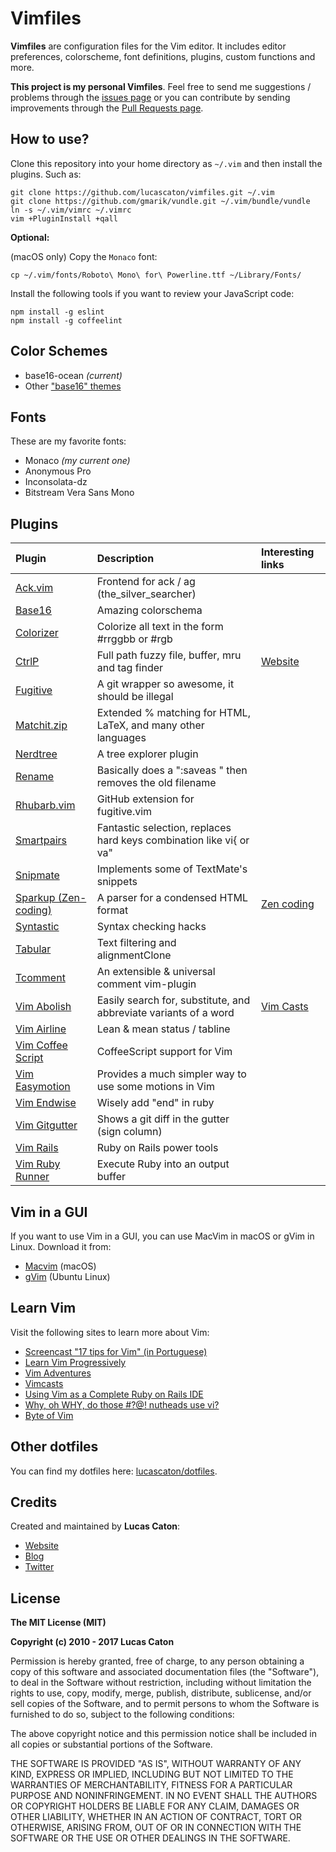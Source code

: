 # Vimfiles

**Vimfiles** are configuration files for the Vim editor. It includes editor preferences, colorscheme, font definitions, plugins, custom functions and more.

**This project is my personal Vimfiles**. Feel free to send me suggestions / problems through the [issues page](https://github.com/lucascaton/vimfiles/issues/new) or you can contribute by sending improvements through the [Pull Requests page](https://github.com/lucascaton/vimfiles/pulls).

## How to use?

Clone this repository into your home directory as `~/.vim` and then install the plugins. Such as:

    git clone https://github.com/lucascaton/vimfiles.git ~/.vim
    git clone https://github.com/gmarik/vundle.git ~/.vim/bundle/vundle
    ln -s ~/.vim/vimrc ~/.vimrc
    vim +PluginInstall +qall

**Optional:**

(macOS only) Copy the `Monaco` font:

    cp ~/.vim/fonts/Roboto\ Mono\ for\ Powerline.ttf ~/Library/Fonts/

Install the following tools if you want to review your JavaScript code:

    npm install -g eslint
    npm install -g coffeelint

## Color Schemes

* base16-ocean *(current)*
* Other ["base16" themes](http://chriskempson.github.io/base16/)

## Fonts

These are my favorite fonts:

* Monaco *(my current one)*
* Anonymous Pro
* Inconsolata-dz
* Bitstream Vera Sans Mono

## Plugins

| Plugin                                                           | Description                                                         | Interesting links                  |
| :--------------------------------------------------------------- | :------------------------------------------------------------------ | :--------------------------------- |
| [Ack.vim](https://github.com/mileszs/ack.vim)                    | Frontend for ack / ag (the_silver_searcher)                         |                                    |
| [Base16](https://github.com/chriskempson/base16-vim)             | Amazing colorschema                                                 |                                    |
| [Colorizer](https://github.com/lilydjwg/colorizer)               | Colorize all text in the form #rrggbb or #rgb                       |                                    |
| [CtrlP](https://github.com/kien/ctrlp.vim)                       | Full path fuzzy file, buffer, mru and tag finder                    | [Website](http://goo.gl/nUQ1lA)    |
| [Fugitive](https://github.com/tpope/vim-fugitive)                | A git wrapper so awesome, it should be illegal                      |                                    |
| [Matchit.zip](https://github.com/vim-scripts/matchit.zip)        | Extended % matching for HTML, LaTeX, and many other languages       |                                    |
| [Nerdtree](https://github.com/scrooloose/nerdtree)               | A tree explorer plugin                                              |                                    |
| [Rename](https://github.com/danro/rename.vim)                    | Basically does a ":saveas <newfile>" then removes the old filename  |                                    |
| [Rhubarb.vim](https://github.com/tpope/vim-rhubarb)              | GitHub extension for fugitive.vim                                   |                                    |
| [Smartpairs](https://github.com/gorkunov/smartpairs.vim)         | Fantastic selection, replaces hard keys combination like vi{ or va" |                                    |
| [Snipmate](https://github.com/msanders/snipmate.vim)             | Implements some of TextMate's snippets                              |                                    |
| [Sparkup (Zen-coding)](https://github.com/rstacruz/sparkup)      | A parser for a condensed HTML format                                | [Zen coding](http://goo.gl/E4BVWd) |
| [Syntastic](https://github.com/scrooloose/syntastic)             | Syntax checking hacks                                               |                                    |
| [Tabular](https://github.com/godlygeek/tabular)                  | Text filtering and alignmentClone                                   |                                    |
| [Tcomment](https://github.com/tomtom/tcomment_vim)               | An extensible & universal comment vim-plugin                        |                                    |
| [Vim Abolish](https://github.com/tpope/vim-abolish)              | Easily search for, substitute, and abbreviate variants of a word    | [Vim Casts](http://goo.gl/CsfUJ6)  |
| [Vim Airline](https://github.com/bling/vim-airline)              | Lean & mean status / tabline                                        |                                    |
| [Vim Coffee Script](https://github.com/kchmck/vim-coffee-script) | CoffeeScript support for Vim                                        |                                    |
| [Vim Easymotion](https://github.com/easymotion/vim-easymotion)   | Provides a much simpler way to use some motions in Vim              |                                    |
| [Vim Endwise](https://github.com/tpope/vim-endwise)              | Wisely add "end" in ruby                                            |                                    |
| [Vim Gitgutter](https://github.com/airblade/vim-gitgutter)       | Shows a git diff in the gutter (sign column)                        |                                    |
| [Vim Rails](https://github.com/tpope/vim-rails)                  | Ruby on Rails power tools                                           |                                    |
| [Vim Ruby Runner](https://github.com/henrik/vim-ruby-runner)     | Execute Ruby into an output buffer                                  |                                    |

## Vim in a GUI

If you want to use Vim in a GUI, you can use MacVim in macOS or gVim in Linux. Download it from:

* [Macvim](https://github.com/macvim-dev/macvim/releases) (macOS)
* [gVim](https://apps.ubuntu.com/cat/applications/vim-gnome/) (Ubuntu Linux)

## Learn Vim

Visit the following sites to learn more about Vim:

* [Screencast "17 tips for Vim" (in Portuguese)](http://blog.lucascaton.com.br/?p=1081)
* [Learn Vim Progressively](http://yannesposito.com/Scratch/en/blog/Learn-Vim-Progressively/)
* [Vim Adventures](http://vim-adventures.com/)
* [Vimcasts](http://vimcasts.org)
* [Using Vim as a Complete Ruby on Rails IDE](http://biodegradablegeek.com/2007/12/using-vim-as-a-complete-ruby-on-rails-ide/)
* [Why, oh WHY, do those #?@! nutheads use vi?](http://www.viemu.com/a-why-vi-vim.html)
* [Byte of Vim](http://www.swaroopch.com/notes/Vim)

## Other dotfiles

You can find my dotfiles here: [lucascaton/dotfiles](https://github.com/lucascaton/dotfiles).

## Credits

Created and maintained by **Lucas Caton**:

* [Website](http://lucascaton.com.br)
* [Blog](http://blog.lucascaton.com.br/)
* [Twitter](http://twitter.com/lucascaton)

## License

**The MIT License (MIT)**

**Copyright (c) 2010 - 2017 Lucas Caton**

Permission is hereby granted, free of charge, to any person obtaining a copy of this software and associated documentation files (the "Software"), to deal in the Software without restriction, including without limitation the rights to use, copy, modify, merge, publish, distribute, sublicense, and/or sell copies of the Software, and to permit persons to whom the Software is furnished to do so, subject to the following conditions:

The above copyright notice and this permission notice shall be included in all copies or substantial portions of the Software.

THE SOFTWARE IS PROVIDED "AS IS", WITHOUT WARRANTY OF ANY KIND, EXPRESS OR IMPLIED, INCLUDING BUT NOT LIMITED TO THE WARRANTIES OF MERCHANTABILITY, FITNESS FOR A PARTICULAR PURPOSE AND NONINFRINGEMENT. IN NO EVENT SHALL THE AUTHORS OR COPYRIGHT HOLDERS BE LIABLE FOR ANY CLAIM, DAMAGES OR OTHER LIABILITY, WHETHER IN AN ACTION OF CONTRACT, TORT OR OTHERWISE, ARISING FROM, OUT OF OR IN CONNECTION WITH THE SOFTWARE OR THE USE OR OTHER DEALINGS IN THE SOFTWARE.
